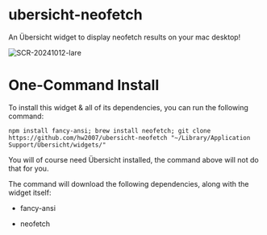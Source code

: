 # ubersicht-neofetch
An Übersicht widget to display neofetch results on your mac desktop!

![SCR-20241012-lare](https://github.com/user-attachments/assets/54f7d87c-7b41-49bb-bc60-ba3f99f36307)

# One-Command Install
To install this widget & all of its dependencies, you can run the following command:

`npm install fancy-ansi; brew install neofetch; git clone https://github.com/hw2007/ubersicht-neofetch "~/Library/Application Support/Übersicht/widgets/"`

You will of course need Übersicht installed, the command above will not do that for you.

The command will download the following dependencies, along with the widget itself:

  - fancy-ansi

  - neofetch
